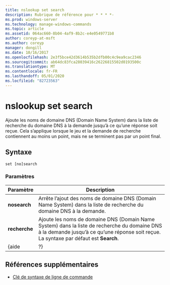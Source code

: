 ```yaml
---
title: nslookup set search
description: Rubrique de référence pour * * * *-
ms.prod: windows-server
ms.technology: manage-windows-commands
ms.topic: article
ms.assetid: 064ac660-8b04-4af9-8b2c-e4e0549771b8
author: coreyp-at-msft
ms.author: coreyp
manager: dongill
ms.date: 10/16/2017
ms.openlocfilehash: 2e3f5bce42d3614b535b2dfb00c4c9ea9cac2346
ms.sourcegitcommit: ab64dc83fca28039416c26226815502d0193500c
ms.translationtype: MT
ms.contentlocale: fr-FR
ms.lasthandoff: 05/01/2020
ms.locfileid: "82723563"
---
```

# <a name="nslookup-set-search"></a>nslookup set search



Ajoute les noms de domaine DNS (Domain Name System) dans la liste de recherche du domaine DNS à la demande jusqu’à ce qu’une réponse soit reçue. Cela s’applique lorsque le jeu et la demande de recherche contiennent au moins un point, mais ne se terminent pas par un point final.

## <a name="syntax"></a>Syntaxe

```
set [no]search
```

### <a name="parameters"></a>Paramètres

|  Paramètre   |                                                                          Description                                                                          |
|--------------|---------------------------------------------------------------------------------------------------------------------------------------------------------------|
| **nosearch** |                            Arrête l’ajout des noms de domaine DNS (Domain Name System) dans la liste de recherche du domaine DNS à la demande.                            |
|  **recherche**  | Ajoute les noms de domaine DNS (Domain Name System) dans la liste de recherche du domaine DNS à la demande jusqu’à ce qu’une réponse soit reçue. La syntaxe par défaut est **Search**. |
|    {aide     |                                                                              ?}                                                                               |

## <a name="additional-references"></a>Références supplémentaires

- [Clé de syntaxe de ligne de commande](command-line-syntax-key.md)